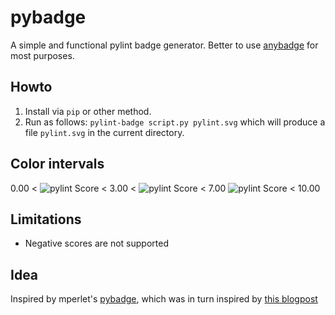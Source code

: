 # pybadge

A simple and functional pylint badge generator. Better to use [anybadge](https://github.com/jongracecox/anybadge) for most purposes.

## Howto

1. Install via `pip` or other method.
2. Run as follows: `pylint-badge script.py pylint.svg` which will produce a file `pylint.svg` in the current directory. 

## Color intervals

0.00 < ![pylint Score](https://mperlet.github.io/pybadge/badges/1.50.svg) < 3.00 < ![pylint Score](https://mperlet.github.io/pybadge/badges/5.51.svg) < 7.00 ![pylint Score](https://mperlet.github.io/pybadge/badges/9.73.svg) < 10.00

## Limitations

* Negative scores are not supported

## Idea
Inspired by mperlet's [pybadge](https://github.com/mperlet/pybadge), which was in turn inspired by [this blogpost](http://www.desmondrivet.com/blog/technical/pylint-badges.html.)

